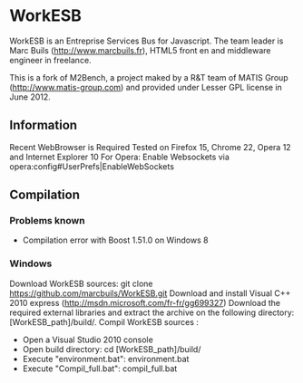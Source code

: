 # WorkESB

WorkESB is an  Entreprise Services Bus for Javascript. 
The team leader is Marc Buils (http://www.marcbuils.fr), HTML5 front en and middleware engineer in freelance.

This is a fork of M2Bench, a project maked by a R&T team of MATIS Group (http://www.matis-group.com) and provided under Lesser GPL license in June 2012.

## Information
Recent WebBrowser is Required
Tested on Firefox 15, Chrome 22, Opera 12 and Internet Explorer 10
For Opera: Enable Websockets via opera:config#UserPrefs|EnableWebSockets

## Compilation

### Problems known
- Compilation error with Boost 1.51.0 on Windows 8

### Windows
Download WorkESB sources: git clone https://github.com/marcbuils/WorkESB.git
Download and install Visual C++ 2010 express (http://msdn.microsoft.com/fr-fr/gg699327)
Download the required external libraries and extract the archive on the following directory: [WorkESB_path]/build/.
Compil WorkESB sources :
- Open a Visual Studio 2010 console
- Open build directory: cd [WorkESB_path]/build/
- Execute "environment.bat": environment.bat
- Execute "Compil_full.bat": compil_full.bat

